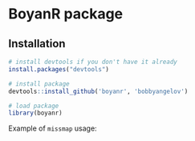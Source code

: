 # BoyanR package

## Installation

```r
# install devtools if you don't have it already
install.packages("devtools")

# install package
devtools::install_github('boyanr', 'bobbyangelov')

# load package
library(boyanr)
```

Example of `missmap` usage:

[](http://i64.tinypic.com/20rjtz9.png)
[](http://i67.tinypic.com/24ca2o1.png)
